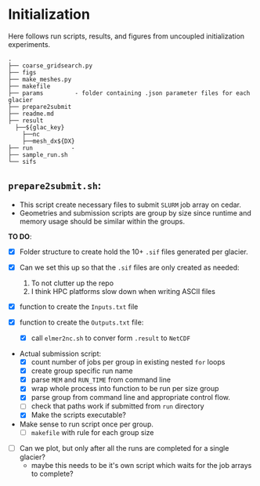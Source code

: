 # Initialization

Here follows run scripts, results, and figures from uncoupled initialization experiments.

```
.
├── coarse_gridsearch.py
├── figs
├── make_meshes.py
├── makefile
├── params         - folder containing .json parameter files for each glacier
├── prepare2submit
├── readme.md
├── result
  ├──${glac_key}
    ├──nc
    ├──mesh_dx${DX}
├── run           - 
├── sample_run.sh
└── sifs        
```

## `prepare2submit.sh`:
  - This script create necessary files to submit `SLURM` job array on cedar.
  - Geometries and submission scripts are group by size since runtime and memory
    usage should be similar within the groups.

__TO DO__:
  - [x] Folder structure to create hold the 10+ `.sif` files generated per glacier.
  - [x] Can we set this up so that the `.sif` files are only created as needed:
      1. To not clutter up the repo
      2. I think HPC platforms slow down when writing ASCII files

  - [x] function to create the `Inputs.txt` file

  - [x] function to create the `Outputs.txt` file:
    - [x] call `elmer2nc.sh` to conver form `.result` to `NetCDF`

  - Actual submission script:
    - [x] count number of jobs per group in existing nested `for` loops
    - [x] create group specific run name
    - [x] parse `MEM` and `RUN_TIME` from command line
    - [x] wrap whole process into function to be run per size group
    - [x] parse group from command line and appropriate control flow.
    - [ ] check that paths work if submitted from  `run` directory
    - [x] Make the scripts executable?

  - Make sense to run script once per group.
    - [ ] `makefile` with rule for each group size

  - [ ] Can we plot, but only after all the runs are completed for a single glacier?
    - maybe this needs to be it's own script which waits for the job arrays to complete?
